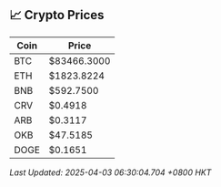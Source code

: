 ## 📈 Crypto Prices

| Coin | Price |
| ---- | ----- |
| BTC | $83466.3000 |
| ETH | $1823.8224 |
| BNB | $592.7500 |
| CRV | $0.4918 |
| ARB | $0.3117 |
| OKB | $47.5185 |
| DOGE | $0.1651 |

_Last Updated: 2025-04-03 06:30:04.704 +0800 HKT_